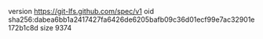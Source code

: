 version https://git-lfs.github.com/spec/v1
oid sha256:dabea6bb1a2417427fa6426de6205bafb09c36d01ecf99e7ac32901e172b1c8d
size 9374
